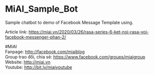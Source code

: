# MiAI_Sample_Bot
Sample chatbot to demo of Facebook Message Template using.

Article link: https://miai.vn/2020/03/26/rasa-series-6-ket-noi-rasa-voi-facebook-messenger-phan-2/

#MìAI <br>
Fanpage: http://facebook.com/miaiblog<br>
Group trao đổi, chia sẻ: https://www.facebook.com/groups/miaigroup<br>
Website: http://miai.vn<br>
Youtube: http://bit.ly/miaiyoutube<br>

